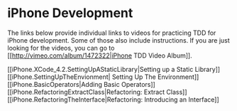 # iPhone Development

The links below provide individual links to videos for practicing TDD for iPhone development. Some of those also include instructions. If you are just looking for the videos, you can go to [[http://vimeo.com/album/1472322|iPhone TDD Video Album]].

[[iPhone.XCode_4.2.SettingUpAStaticLibrary|Setting up a Static Library]] 
[[iPhone.SettingUpTheEnvionment| Setting Up The Environment]]
[[iPhone.BasicOperators|Adding Basic Operators]]
[[iPhone.RefactoringExtractClass|Refactoring: Extract Class]]
[[iPhone.RefactoringTheInterface|Refactoring: Introducing an Interface]]